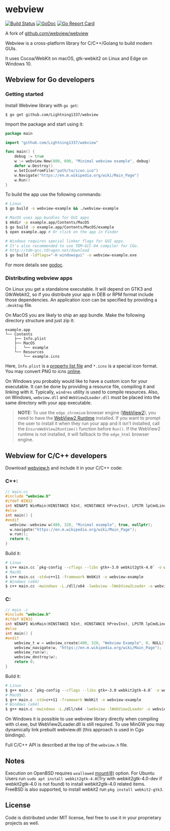 # webview


[![Build Status](https://img.shields.io/github/workflow/status/Lightning1337/webview/CI%20Pipeline)](https://github.com/Lightning1337/webview)
[![GoDoc](https://godoc.org/github.com/Lightning1337/webview?status.svg)](https://godoc.org/github.com/Lightning1337/webview)
[![Go Report Card](https://goreportcard.com/badge/github.com/Lightning1337/webview)](https://goreportcard.com/report/github.com/Lightning1337/webview)


A fork of [github.com/webview/webview](https://github.com/webview/webview)

Webview is a cross-platform library for C/C++/Golang to build modern GUIs.

It uses Cocoa/WebKit on macOS, gtk-webkit2 on Linux and Edge on Windows 10.

## Webview for Go developers

### Getting started

Install Webview library with `go get`:

```
$ go get github.com/Lightning1337/webview
```

Import the package and start using it:

```go
package main

import "github.com/Lightning1337/webview"

func main() {
	debug := true
	w := webview.New(800, 600, "Minimal webview example", debug)
	defer w.Destroy()
	w.SetIconFromFile("path/to/icon.ico")
	w.Navigate("https://en.m.wikipedia.org/wiki/Main_Page")
	w.Run()
}
```

To build the app use the following commands:

```bash
# Linux
$ go build -o webview-example && ./webview-example

# MacOS uses app bundles for GUI apps
$ mkdir -p example.app/Contents/MacOS
$ go build -o example.app/Contents/MacOS/example
$ open example.app # Or click on the app in Finder

# Windows requires special linker flags for GUI apps.
# It's also recommended to use TDM-GCC-64 compiler for CGo.
# http://tdm-gcc.tdragon.net/download
$ go build -ldflags="-H windowsgui" -o webview-example.exe
```

For more details see [godoc](https://godoc.org/github.com/Lightning1337/webview).

### Distributing webview apps

On Linux you get a standalone executable. It will depend on GTK3 and GtkWebkit2, so if you distribute your app in DEB or RPM format include those dependencies. An application icon can be specified by providing a `.desktop` file.

On MacOS you are likely to ship an app bundle. Make the following directory structure and just zip it:

```
example.app
└── Contents
    ├── Info.plist
    ├── MacOS
    |   └── example
    └── Resources
        └── example.icns
```

Here, `Info.plist` is a [property list file](https://developer.apple.com/library/content/documentation/General/Reference/InfoPlistKeyReference/Articles/AboutInformationPropertyListFiles.html) and `*.icns` is a special icon format. You may convert PNG to icns [online](https://iconverticons.com/online/).

On Windows you probably would like to have a custom icon for your executable. It can be done by providing a resource file, compiling it and linking with it. Typically, `windres` utility is used to compile resources. Also, on Windows, `webview.dll` and `WebView2Loader.dll` must be placed into the same directory with your app executable. 


> **NOTE:**
> To use the `edge_chromium` browser engine ([WebView2](https://docs.microsoft.com/en-us/microsoft-edge/webview2/)), you need to have the [WebView2 Runtime](https://developer.microsoft.com/en-us/microsoft-edge/webview2/#download-section) installed. If you want to prompt the user to install it when they run your app and it isn't installed, call the `EnsureWebView2Runtime()` function before `Run()`. If the WebView2 runtime is not installed, it will fallback to the `edge_html` browser engine.

## Webview for C/C++ developers

Download [webview.h](https://raw.githubusercontent.com/zserge/webview/master/webview.h) and include it in your C/C++ code:

### C++:
```c
// main.cc
#include "webview.h"
#ifdef WIN32
int WINAPI WinMain(HINSTANCE hInt, HINSTANCE hPrevInst, LPSTR lpCmdLine, int nCmdShow) {
#else
int main() {
#endif
  webview::webview w(480, 320, "Minimal example", true, nullptr);
  w.navigate("https://en.m.wikipedia.org/wiki/Main_Page");
  w.run();
  return 0;
}
```
Build it:

```bash
# Linux
$ c++ main.cc `pkg-config --cflags --libs gtk+-3.0 webkit2gtk-4.0` -o webview-example
# MacOS
$ c++ main.cc -std=c++11 -framework WebKit -o webview-example
# Windows (x64)
$ c++ main.cc -mwindows -L./dll/x64 -lwebview -lWebView2Loader -o webview-example.exe
```

### C:
```c
// main .c
#include "webview.h"
#ifdef WIN32
int WINAPI WinMain(HINSTANCE hInt, HINSTANCE hPrevInst, LPSTR lpCmdLine, int nCmdShow) {
#else
int main() {
#endif
	webview_t w = webview_create(480, 320, "Webview Example", 0, NULL);
	webview_navigate(w, "https://en.m.wikipedia.org/wiki/Main_Page");
	webview_run(w);
	webview_destroy(w);
	return 0;
}
```
Build it:

```bash
# Linux
$ g++ main.c `pkg-config --cflags --libs gtk+-3.0 webkit2gtk-4.0` -o webview-example
# MacOS
$ g++ main.c -std=c++11 -framework WebKit -o webview-example
# Windows (x64)
$ g++ main.c -mwindows -L./dll/x64 -lwebview -lWebView2Loader -o webview-example.exe
```

On Windows it is possible to use webview library directly when compiling with cl.exe, but WebView2Loader.dll is still required. To use MinGW you may dynamically link prebuilt webview.dll (this approach is used in Cgo bindings).

Full C/C++ API is described at the top of the `webview.h` file.

## Notes

Execution on OpenBSD requires `wxallowed` [mount(8)](https://man.openbsd.org/mount.8) option.
For Ubuntu Users run `sudo apt install webkit2gtk-4.0`(Try with webkit2gtk-4.0-dev if webkit2gtk-4.0 is not found) to install webkit2gtk-4.0 related items.
FreeBSD is also supported, to install webkit2 run `pkg install webkit2-gtk3`.

## License

Code is distributed under MIT license, feel free to use it in your proprietary
projects as well.

